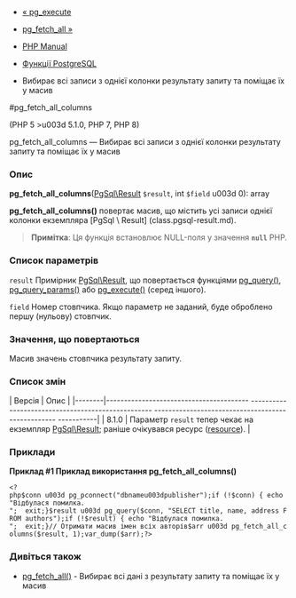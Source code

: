 - [« pg_execute](function.pg-execute.md)
- [pg_fetch_all »](function.pg-fetch-all.md)

- [PHP Manual](index.md)
- [Функції PostgreSQL](ref.pgsql.md)
- Вибирає всі записи з однієї колонки результату запиту та поміщає
їх у масив

#pg_fetch_all_columns

(PHP 5 \>u003d 5.1.0, PHP 7, PHP 8)

pg_fetch_all_columns — Вибирає всі записи з однієї колонки результату
запиту та поміщає їх у масив

### Опис

**pg_fetch_all_columns**([PgSql\Result](class.pgsql-result.md)
`$result`, int `$field` u003d 0): array

**pg_fetch_all_columns()** повертає масив, що містить усі записи
однієї колонки екземпляра [PgSql \ Result] (class.pgsql-result.md).

> **Примітка**: Ця функція встановлює NULL-поля у значення
> **`null`** PHP.

### Список параметрів

`result`
Примірник [PgSql\Result](class.pgsql-result.md), що повертається
функціями [pg_query()](function.pg-query.md),
[pg_query_params()](function.pg-query-params.md) або
[pg_execute()](function.pg-execute.md) (серед іншого).

`field`
Номер стовпчика. Якщо параметр не заданий, буде оброблено першу (нульову)
стовпчик.

### Значення, що повертаються

Масив значень стовпчика результату запиту.

### Список змін

| Версія | Опис |
|--------|---------------------------------------- -------------------------------------------------- -------------------------------------------------- -----------|
| 8.1.0 | Параметр `result` тепер чекає на екземпляр [PgSql\Result](class.pgsql-result.md); раніше очікувався ресурс ([resource](language.types.resource.md)). |

### Приклади

**Приклад #1 Приклад використання **pg_fetch_all_columns()****

` <?php$conn u003d pg_pconnect("dbnameu003dpublisher");if (!$conn) { echo "Відбулася помилка.
";  exit;}$result u003d pg_query($conn, "SELECT title, name, address FROM authors");if (!$result) { echo "Відбулася помилка.
";  exit;}// Отримати масив імен всіх авторів$arr u003d pg_fetch_all_columns($result, 1);var_dump($arr);?> `

### Дивіться також

- [pg_fetch_all()](function.pg-fetch-all.md) - Вибирає всі дані
з результату запиту та поміщає їх у масив
